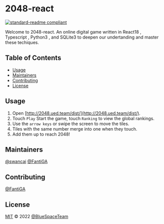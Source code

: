 # 2048-react

[![standard-readme compliant](https://img.shields.io/badge/standard--readme-OK-green.svg?style=flat-square)](https://github.com/RichardLitt/standard-readme)

Welcome to 2048-react. An online digital game written in React18 , Typescript , Python3 , and SQLite3 to deepen our undertanding and master these techiques.

## Table of Contents

- [Usage](#usage)
- [Maintainers](#maintainers)
- [Contributing](#contributing)
- [License](#license)

## Usage

1. Open [http://2048.ued.team/dist/](http://2048.ued.team/dist/).
2. Touch `Play` Start the game, touch `Ranking` to view the global rankings.
3. Use the `arrow keys` or swipe the screen to move the tiles.
4. Tiles with the same number merge into one when they touch.
5. Add them up to reach 2048!

## Maintainers

[@swancai](https://github.com/swancai)
[@FantiGA](https://github.com/FantiGA)

## Contributing

[@FantiGA](https://github.com/FantiGA)

## License

[MIT](LICENSE)  © 2022 [@BlueSpaceTeam](https://github.com/BlueSpaceTeam)
